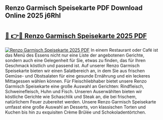 ## Renzo Garmisch Speisekarte PDF Download Online 2025 j6Rhl

# <h2><a href="http://gccj3l.nevu.top/?p=Renzo+Garmisch+Speisekarte">🔗 👉🔴 Renzo Garmisch Speisekarte 2025 PDF</a></h2>

[![Renzo Garmisch Speisekarte 2025 PDF](https://i.imgur.com/dBaPXMq.png)](http://gccj3l.nevu.top/?p=Renzo+Garmisch+Speisekarte)
In einem Restaurant oder Café ist das Menü des Essens nicht nur eine Liste der angebotenen Gerichte, sondern auch eine Gelegenheit für Sie, etwas zu finden, das für Ihren Geschmack köstlich und passend ist. Auf unserer Renzo Garmisch Speisekarte bieten wir einen Salatbereich an, in dem Sie aus frischen Gemüse- und Obstsalaten für eine gesunde Ernährung und ein leckeres Mittagessen wählen können. Für Fleischliebhaber bietet unsere Renzo Garmisch Speisekarte eine große Auswahl an Gerichten: Rindfleisch, Schweinefleisch, Huhn und Fisch. Unseren Auserwählten bieten wir köstliche Gerichte wie Schaschlik und Steak an, die bei frischem, natürlichem Feuer zubereitet werden. Unsere Renzo Garmisch Speisekarte umfasst eine große Auswahl an Desserts, von klassischen Torten und Kuchen bis hin zu exquisiten Crème Brûlée und Schokoladentörtchen.
